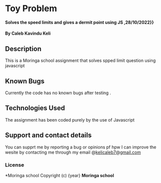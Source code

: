 # Toy Problem 
#### Solves the speed limits and gives a dermit point using JS ,28/10/2022}}
#### By **Caleb Kavindu Keli**
## Description
This is a Moringa school assignment that solves spped limit question using javascript
## Known Bugs
Currently the code  has no known bugs after testing . 
## Technologies Used
The assignment has been coded purely by the use of Javascript 
## Support and contact details
You can supprt me by reporting a bug or opinions pf hpw I can improve the wesite by contacting me through my email @kelicaleb7@gmail.com
### License
*Moringa school
Copyright (c) {year} **Moringa school**